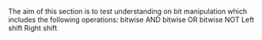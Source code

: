The aim of this section is to test understanding on bit manipulation which includes the following operations:
	bitwise AND
	bitwise OR
	bitwise NOT
	Left shift
	Right shift
